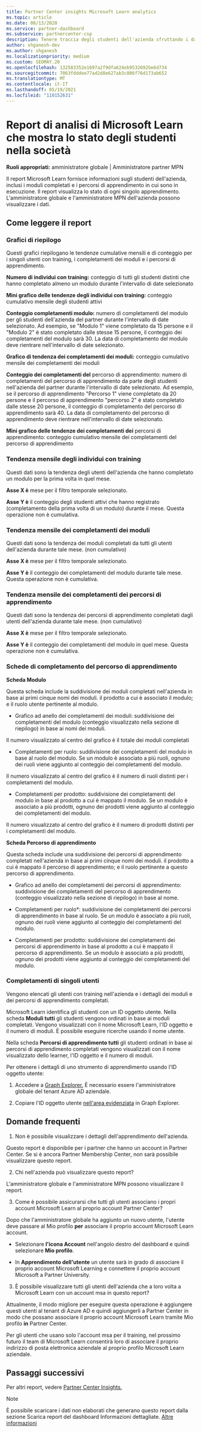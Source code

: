 ```yaml
---
title: Partner Center insights Microsoft Learn analytics
ms.topic: article
ms.date: 08/13/2020
ms.service: partner-dashboard
ms.subservice: partnercenter-csp
description: Tenere traccia degli studenti dell'azienda sfruttando i dati su training individuale, moduli completati, percorsi di apprendimento completati e altro ancora.
author: shganesh-dev
ms.author: shganesh
ms.localizationpriority: medium
ms.custom: SEOMAY.20
ms.openlocfilehash: 132583352e1697a2f9dfa624eb9532692be6d734
ms.sourcegitcommit: 7063fdddee77ad2d8e627ab3c806f76d173ab652
ms.translationtype: MT
ms.contentlocale: it-IT
ms.lasthandoff: 05/19/2021
ms.locfileid: "110152631"
---
```

# <a name="the-microsoft-learn-analytics-report-shows-the-status-of-learners-in-your-company"></a>Report di analisi di Microsoft Learn che mostra lo stato degli studenti nella società

**Ruoli appropriati:** amministratore globale | Amministratore partner MPN

Il report Microsoft Learn fornisce informazioni sugli studenti dell'azienda, inclusi i moduli completati e i percorsi di apprendimento in cui sono in esecuzione. Il report visualizza lo stato di ogni singolo apprendimento. L'amministratore globale e l'amministratore MPN dell'azienda possono visualizzare i dati.

## <a name="how-to-read-the-report"></a>Come leggere il report

### <a name="summary-charts"></a>Grafici di riepilogo

Questi grafici riepilogano le tendenze cumulative mensili e di conteggio per i singoli utenti con training, i completamenti dei moduli e i percorsi di apprendimento.


**Numero di individui con training:** conteggio di tutti gli studenti distinti che hanno completato almeno un modulo durante l'intervallo di date selezionato 

**Mini grafico delle tendenze degli individui con training:** conteggio cumulativo mensile degli studenti attivi 

**Conteggio completamenti modulo:** numero di completamenti del modulo per gli studenti dell'azienda del partner durante l'intervallo di date selezionato.
Ad esempio, se "Modulo 1" viene completato da 15 persone e il "Modulo 2" è stato completato dalle stesse 15 persone, il conteggio dei completamenti del modulo sarà 30. La data di completamento del modulo deve rientrare nell'intervallo di date selezionato.

**Grafico di tendenza dei completamenti dei moduli:** conteggio cumulativo mensile dei completamenti dei moduli 

**Conteggio dei completamenti del** percorso di apprendimento: numero di completamenti del percorso di apprendimento da parte degli studenti nell'azienda del partner durante l'intervallo di date selezionato.
Ad esempio, se il percorso di apprendimento "Percorso 1" viene completato da 20 persone e il percorso di apprendimento "percorso 2" è stato completato dalle stesse 20 persone, il conteggio di completamento del percorso di apprendimento sarà 40. La data di completamento del percorso di apprendimento deve rientrare nell'intervallo di date selezionato.

**Mini grafico delle tendenze dei completamenti dei** percorsi di apprendimento: conteggio cumulativo mensile dei completamenti del percorso di apprendimento 

### <a name="trained-individuals-monthly-trend"></a>Tendenza mensile degli individui con training

Questi dati sono la tendenza degli utenti dell'azienda che hanno completato un modulo per la prima volta in quel mese. 

**Asse X è** mese per il filtro temporale selezionato. 

**Asse Y è** il conteggio degli studenti attivi che hanno registrato (completamento della prima volta di un modulo) durante il mese. Questa operazione non è cumulativa.

### <a name="module-completions-monthly-trend"></a>Tendenza mensile dei completamenti dei moduli

Questi dati sono la tendenza dei moduli completati da tutti gli utenti dell'azienda durante tale mese. (non cumulativo) 

**Asse X è** mese per il filtro temporale selezionato. 

**Asse Y è** il conteggio dei completamenti del modulo durante tale mese. Questa operazione non è cumulativa.

### <a name="learning-path-completions-monthly-trend"></a>Tendenza mensile dei completamenti dei percorsi di apprendimento

Questi dati sono la tendenza dei percorsi di apprendimento completati dagli utenti dell'azienda durante tale mese. (non cumulativo) 

**Asse X è** mese per il filtro temporale selezionato. 

**Asse Y è** il conteggio dei completamenti del modulo in quel mese. Questa operazione non è cumulativa.

### <a name="learning-path-completion-tabs"></a>Schede di completamento del percorso di apprendimento 

**Scheda Modulo**

Questa scheda include la suddivisione dei moduli completati nell'azienda in base ai primi cinque nomi dei moduli. il prodotto a cui è associato il modulo; e il ruolo utente pertinente al modulo.  

- Grafico ad anello dei completamenti dei moduli: suddivisione dei completamenti del modulo (conteggio visualizzato nella sezione di riepilogo) in base ai nomi dei moduli.

Il numero visualizzato al centro del grafico è il totale dei moduli completati

- Completamenti per ruolo: suddivisione dei completamenti del modulo in base al ruolo del modulo. Se un modulo è associato a più ruoli, ognuno dei ruoli viene aggiunto al conteggio dei completamenti del modulo.

Il numero visualizzato al centro del grafico è il numero di ruoli distinti per i completamenti del modulo. 

- Completamenti per prodotto: suddivisione dei completamenti del modulo in base al prodotto a cui è mappato il modulo. Se un modulo è associato a più prodotti, ognuno dei prodotti viene aggiunto al conteggio dei completamenti del modulo.    

Il numero visualizzato al centro del grafico è il numero di prodotti distinti per i completamenti del modulo.  

**Scheda Percorso di apprendimento**   

Questa scheda include una suddivisione dei percorsi di apprendimento completati nell'azienda in base ai primi cinque nomi dei moduli. il prodotto a cui è mappato il percorso di apprendimento; e il ruolo pertinente a questo percorso di apprendimento.  

- Grafico ad anello dei completamenti dei percorsi di apprendimento: suddivisione dei completamenti del percorso di apprendimento (conteggio visualizzato nella sezione di riepilogo) in base al nome.

- Completamenti per ruolo*: suddivisione dei completamenti dei percorsi di apprendimento in base al ruolo. Se un modulo è associato a più ruoli, ognuno dei ruoli viene aggiunto al conteggio dei completamenti del modulo.

- Completamenti per prodotto: suddivisione dei completamenti dei percorsi di apprendimento in base al prodotto a cui è mappato il percorso di apprendimento. Se un modulo è associato a più prodotti, ognuno dei prodotti viene aggiunto al conteggio dei completamenti del modulo.

### <a name="completions-by-learning-individuals"></a>Completamenti di singoli utenti

Vengono elencati gli utenti con training nell'azienda e i dettagli dei moduli e dei percorsi di apprendimento completati.

Microsoft Learn identifica gli studenti con un ID oggetto utente. Nella scheda **Moduli tutti** gli studenti vengono ordinati in base ai moduli completati. Vengono visualizzati con il nome Microsoft Learn, l'ID oggetto e il numero di moduli. È possibile eseguire ricerche usando il nome utente. 

Nella scheda **Percorsi di apprendimento tutti** gli studenti ordinati in base ai percorsi di apprendimento completati vengono visualizzati con il nome visualizzato dello learner, l'ID oggetto e il numero di moduli.

Per ottenere i dettagli di uno strumento di apprendimento usando l'ID oggetto utente: 

1. Accedere a [Graph Explorer.](https://developer.microsoft.com/graph/graph-explorer ) È necessario essere l'amministratore globale del tenant Azure AD aziendale.

2. Copiare l'ID oggetto utente [nell'area evidenziata](https://graph.microsoft.com/v1.0/users/a9633ad7-c8dc-4587-b119-0bc286b0711f) in Graph Explorer. 

## <a name="faq"></a>Domande frequenti

1. Non è possibile visualizzare i dettagli dell'apprendimento dell'azienda.

Questo report è disponibile per i partner che hanno un account in Partner Center. Se si è ancora Partner Membership Center, non sarà possibile visualizzare questo report.

2.  Chi nell'azienda può visualizzare questo report? 

L'amministratore globale e l'amministratore MPN possono visualizzare il report.

3. Come è possibile assicurarsi che tutti gli utenti associano i propri account Microsoft Learn al proprio account Partner Center?

Dopo che l'amministratore globale ha aggiunto un nuovo utente, l'utente deve passare al Mio profilo **per** associare il proprio account Microsoft Learn account.

- Selezionare **l'icona Account** nell'angolo destro del dashboard e quindi selezionare **Mio profilo**. 

-  In **Apprendimento dell'utente** un utente sarà in grado di associare il proprio account Microsoft Learning e connettere il proprio account Microsoft a Partner University.

3. È possibile visualizzare tutti gli utenti dell'azienda che a loro volta a Microsoft Learn con un account msa in questo report?

Attualmente, il modo migliore per eseguire questa operazione è aggiungere questi utenti al tenant di Azure AD e quindi aggiungerli a Partner Center in modo che possano associare il proprio account Microsoft Learn tramite Mio profilo **in** Partner Center. 

Per gli utenti che usano solo l'account msa per il training, nel prossimo futuro il team di Microsoft Learn consentirà loro di associare il proprio indirizzo di posta elettronica aziendale al proprio profilo Microsoft Learn aziendale. 

## <a name="next-steps"></a>Passaggi successivi

Per altri report, vedere [Partner Center Insights.](partner-center-insights.md)

>[!NOTE] 
> È possibile scaricare i dati non elaborati che generano questo report dalla sezione Scarica report del dashboard Informazioni dettagliate. [Altre informazioni](pci-download-reports.md) 